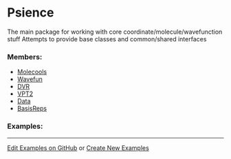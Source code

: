 # <a id="Psience">Psience</a>
    
The main package for working with core coordinate/molecule/wavefunction stuff
Attempts to provide base classes and common/shared interfaces

### Members:

  - [Molecools](Psience/Molecools.md)
  - [Wavefun](Psience/Wavefun.md)
  - [DVR](Psience/DVR.md)
  - [VPT2](Psience/VPT2.md)
  - [Data](Psience/Data.md)
  - [BasisReps](Psience/BasisReps.md)

### Examples:



___

[Edit Examples on GitHub](https://github.com/McCoyGroup/References/edit/gh-pages/Documentation/examples/Psience.md) or 
[Create New Examples](https://github.com/McCoyGroup/References/new/gh-pages/?filename=Documentation/examples/Psience.md)
